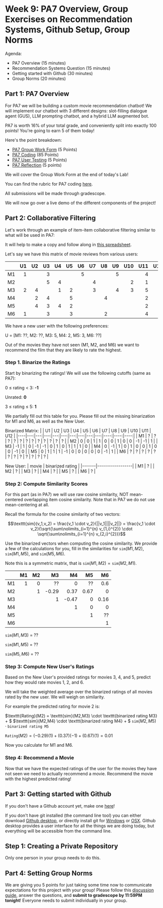 # Week 9: PA7 Overview, Group Exercises on Recommendation Systems, Github Setup, Group Norms

Agenda:
 - PA7 Overview (15 minutes)
 - Recommendation Systems Question (15 minutes)
 - Getting started with Github (30 minutes)
 - Group Norms (20 minutes)

## Part 1: PA7 Overview

For PA7 we will be building a custom movie recommendation chatbot!  We will implement our chatbot with 3 different designs: slot-filling dialogue agent (GUS), LLM prompting chatbot, and a hybrid LLM augmented bot.

PA7 is worth 16\% of your total grade, and conveniently split into exactly 100 points!  You're going to earn 5 of them today!

Here's the point breakdown:
 - [PA7 Group Work Form](https://docs.google.com/document/d/12G0x5YhdnO6qaR2RHvKaTGUG6k2pYj3-PRLZSE0BsPY/edit?usp=sharing) (5 Points)
 - [PA7 Coding](https://docs.google.com/spreadsheets/d/1MXqnPk60nwNWoNQQcLK2rTWIolZsi8u8pmQx31ewh8Y/edit#gid=2094045160) (85 Points)
 - [PA7 User Testing](https://docs.google.com/document/d/1liX4MC5qfBceQB0oCPICgxnRmoH0RKfdq5jmwsp7wRw/edit#heading=h.k5axkkjlu35) (5 Points)
 - [PA7 Reflection](https://docs.google.com/document/d/1gDKuWzuI3f6Nmue60UqoESsrWIzRK62GmdKRh1_y_DM/edit#heading=h.90ic4jpslfqf) (5 points)

 We will cover the Group Work Form at the end of today's Lab!

You can find the rubric for PA7 coding [here](https://docs.google.com/spreadsheets/d/1MXqnPk60nwNWoNQQcLK2rTWIolZsi8u8pmQx31ewh8Y/edit#gid=2094045160).

All submissions will be made through gradescope.

We will now go over a live demo of the different components of the project!

## Part 2: Collaborative Filtering

Let's work through an example of item-item collaborative filtering similar to what will be used in PA7:

It will help to make a copy and follow along in [this spreadsheet](https://docs.google.com/spreadsheets/d/1RalPHyrnGHc3dGnDVzAZNZG4uNiZxrcMiO--Xo8awsw/edit#gid=0).

Let's say we have this matrix of movie reviews from various users:

|    | U1 | U2 | U3 | U4 | U5 | U6 | U7 | U8 | U9 | U10 | U11 | U12 |
|----|---:|---:|---:|---:|---:|---:|---:|---:|---:|----:|----:|----:|
| M1 |  1 |    |  3 |    |    |  5 |    |    |  5 |     |   4 |     |
| M2 |    |    |  5 |  4 |    |    |  4 |    |    |   2 |   1 |   3 |
| M3 |  2 |  4 |    |  1 |  2 |    |  3 |    |  4 |   3 |   5 |     |
| M4 |    |  2 |  4 |    |  5 |    |    |  4 |    |     |   2 |     |
| M5 |    |  4 |  3 |  4 |  2 |    |    |    |    |     |   2 |   5 |
| M6 |  1 |    |  3 |    |  3 |    |    |  2 |    |     |   4 |     |

We have a new user with the following preferences:

U = [M1: ??, M2: ??, M3: 5, M4: 2, M5: 3, M6: ??]

Out of the movies they have not seen (M1, M2, and M6) we want to recommend the film that they are likely to rate the highest.

### Step 1.  Binarize the Ratings

Start by binarizing the ratings!  We will use the following cutoffs (same as PA7):

0 $\leq$ rating $\lt$ 3: **-1**

Unrated: **0**

3 $\leq$ rating $\leq$ 5: **1**

We partially fill out this table for you.  Please fill out the missing binarization for M1 and M6, as well as the New User.

Binarized Matrix:
|    | U1 | U2 | U3 | U4 | U5 | U6 | U7 | U8 | U9 | U10 | U11 | U12 |
|----|---:|---:|---:|---:|---:|---:|---:|---:|---:|----:|----:|----:|
| M1 |  ? |  ? |  ? |  ? |  ? |  ? |  ? |  ? |  ? |   ? |   ? |   ? |
| M2 |  0 |  0 |  1 |  1 |  0 |  0 |  1 |  0 |  0 |  -1 |  -1 |   1 |
| M3 | -1 |  1 |  0 | -1 | -1 |  0 |  1 |  0 |  1 |   1 |   1 |   0 |
| M4 |  0 | -1 |  1 |  0 |  1 |  0 |  0 |  1 |  0 |   0 |  -1 |   0 |
| M5 |  0 |  1 |  1 |  1 | -1 |  0 |  0 |  0 |  0 |   0 |  -1 |   1 |
| M6 |  ? |  ? |  ? |  ? |  ? |  ? |  ? |  ? |  ? |   ? |   ? |   ? |


New User:
| movie | binarized rating |
|-------|------------------|
|    M1 |                ? |
|    M2 |                ? |
|    M3 |                ? |
|    M4 |                ? |
|    M5 |                ? |
|    M6 |                ? |


### Step 2: Compute Similarity Scores

For this part (as in PA7) we will use raw cosine similarity, NOT mean-centered overlapping item cosine similarity.  Note that in PA7 we do not use mean-centering at all.

Recall the formula for the cosine similarity of two vectors:

$$\texttt{sim}(v_1,v_2) = \frac{v_1 \cdot v_2}{||v_1||||v_2||} = \frac{v_1 \cdot v_2}{\sqrt{\sum\nolimits_{i=1}^{n} v_{1,i}^{2}} \cdot \sqrt{\sum\nolimits_{i=1}^{n} v_{2,i}^{2}}}$$

Use the binarized vectors when computing the cosine similarity.  We provide a few of the calculations for you, fill in the similarities for $\texttt{sim}(M1, M2)$, $\texttt{sim}(M1, M5)$, and $\texttt{sim}(M5, M6)$.

Note this is a symmetric matrix, that is $\texttt{sim}(M1,M2) = \texttt{sim}(M2,M1)$.

|    | M1 | M2 |            M3 |           M4 |           M5 |          M6 |
|----|---:|---:|--------------:|-------------:|-------------:|------------:|
| M1 |  1 |  0 |            ?? |            0 |           ?? |         0.6 |
| M2 |    |  1 | -0.29 | 0.37 | 0.67 |           0 |
| M3 |    |    |             1 | -0.47 |            0 | 0.16 |
| M4 |    |    |               |            1 |            0 |           0 |
| M5 |    |    |               |              |            1 |          ?? |
| M6 |    |    |               |              |              |           1 |

$\texttt{sim}(M1, M3)$ = ??

$\texttt{sim}(M1, M5)$ = ??

$\texttt{sim}(M5, M6)$ = ??

### Step 3: Compute New User's Ratings

Based on the New User's provided ratings for movies 3, 4, and 5, predict how they would rate movies 1, 2, and 6.

We will take the weighted average over the binarized ratings of all movies rated by the new user.  We will weigh on similarity.

For example the predicted rating for movie 2 is:

$\texttt{Rating}(M2) = \texttt{sim}(M2,M3) \cdot \texttt{binarized rating M3} + $
$\texttt{sim}(M2,M4) \cdot \texttt{binarized rating M4} + $
$\texttt{sim}(M2,M5) \cdot \texttt{binarized rating M5}$

$\texttt{Rating}(M2) = (-0.29)(1) + (0.37)(-1) + (0.67)(1) = 0.01$

Now you calculate for M1 and M6.

### Step 4: Recommend a Movie

Now that we have the expected ratings of the user for the movies they have not seen we need to actually recommend a movie.  Recommend the movie with the highest predicted rating!

## Part 3: Getting started with Github

If you don't have a Github account yet, make one [here](https://github.com/)!

If you don't have git installed (the command line tool) you can either download [Github desktop](https://desktop.github.com), or directly install git for [Windows](https://git-scm.com/download/win) or [OSX](https://git-scm.com/book/en/v2/Getting-Started-Installing-Git).  Github desktop provides a user interface for all the things we are doing today, but everything will be accessible from the command line.

## Step 1: Creating a Private Repository

Only one person in your group needs to do this.  

## Part 4: Setting Group Norms

We are giving you 5 points for just taking some time now to communicate expectations for this project with your group!  Please follow this [discussion guide](https://docs.google.com/document/d/12G0x5YhdnO6qaR2RHvKaTGUG6k2pYj3-PRLZSE0BsPY/edit), answer the questions, and **submit to gradescope by 11:59PM tonight**!  Everyone needs to submit individually in your group.